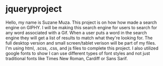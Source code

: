 # jqueryproject
Hello, my name is Suzane Muza. This project is on how how made a search engine on GIPHY. I will be making this search engine for users to search for any word associated with a Gif. When a user puts a word in the search engine they will get a list of results to match what they're looking for. The full desktop version and small screen/tablet verison will be part of my files. I'm using html, .scss, .css, and js files to complete this project. I also utilized google fonts to show I can use different types of font styles and not just traditional fonts like Times New Roman, Cardiff or Sans Sarif.
